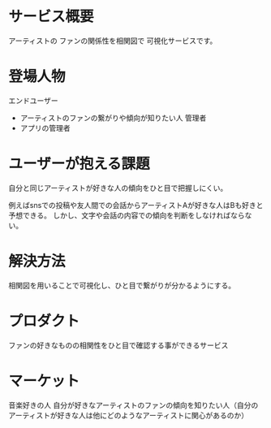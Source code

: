 # サービス概要
アーティストの
ファンの関係性を相関図で
可視化サービスです。

# 登場人物
エンドユーザー
- アーティストのファンの繋がりや傾向が知りたい人
管理者
- アプリの管理者

# ユーザーが抱える課題
自分と同じアーティストが好きな人の傾向をひと目で把握しにくい。

例えばsnsでの投稿や友人間での会話からアーティストAが好きな人はBも好きと予想できる。
しかし、文字や会話の内容での傾向を判断をしなければならない。

# 解決方法
相関図を用いることで可視化し、ひと目で繋がりが分かるようにする。

# プロダクト
ファンの好きなものの相関性をひと目で確認する事ができるサービス

# マーケット
音楽好きの人
自分が好きなアーティストのファンの傾向を知りたい人（自分のアーティストが好きな人は他にどのようなアーティストに関心があるのか）